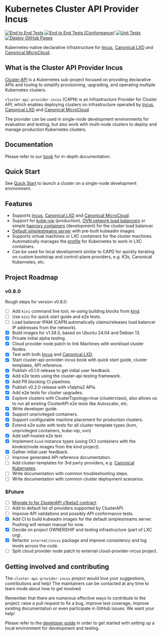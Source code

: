 # Kubernetes Cluster API Provider Incus

[![End to End Tests](https://github.com/lxc/cluster-api-provider-incus/actions/workflows/test-e2e-full.yml/badge.svg)](https://github.com/lxc/cluster-api-provider-incus/actions/workflows/test-e2e-full.yml)
[![End to End Tests [Conformance]](https://github.com/lxc/cluster-api-provider-incus/actions/workflows/test-e2e-conformance.yml/badge.svg)](https://github.com/lxc/cluster-api-provider-incus/actions/workflows/test-e2e-conformance.yml)
[![Unit Tests](https://github.com/lxc/cluster-api-provider-incus/actions/workflows/test.yml/badge.svg)](https://github.com/lxc/cluster-api-provider-incus/actions/workflows/test.yml)
[![Deploy GitHub Pages](https://github.com/lxc/cluster-api-provider-incus/actions/workflows/docs.yml/badge.svg)](https://github.com/lxc/cluster-api-provider-incus/actions/workflows/docs.yml)

Kubernetes-native declarative infrastructure for [Incus](https://linuxcontainers.org/incus/introduction/), [Canonical LXD](https://canonical.com/lxd) and [Canonical MicroCloud](https://canonical.com/microcloud).

## What is the Cluster API Provider Incus

[Cluster API](https://cluster-api.sigs.k8s.io) is a Kubernetes sub-project focused on providing declarative APIs and tooling to simplify provisioning, upgrading, and operating multiple Kubernetes clusters.

`cluster-api-provider-incus` (CAPN) is an Infrastructure Provider for Cluster API, which enables deploying clusters on infrastructure operated by [Incus](https://linuxcontainers.org/incus/introduction/), [Canonical LXD](https://canonical.com/lxd) and [Canonical MicroCloud](https://canonical.com/microcloud).

The provider can be used in single-node development environments for evaluation and testing, but also work with multi-node clusters to deploy and manage production Kubernetes clusters.

## Documentation

Please refer to our [book](https://capn.linuxcontainers.org) for in-depth documentation.

## Quick Start

See [Quick Start](https://capn.linuxcontainers.org/tutorial/quick-start.html) to launch a cluster on a single-node development environment.

## Features

- Supports [Incus](https://linuxcontainers.org/incus/introduction/), [Canonical LXD](https://canonical.com/lxd) and [Canonical MicroCloud](https://canonical.com/microcloud).
- Support for [kube-vip](https://capn.linuxcontainers.org/reference/templates/kube-vip.html) (production), [OVN network load balancers](https://capn.linuxcontainers.org/reference/templates/ovn.html) or simple [haproxy containers](https://capn.linuxcontainers.org/reference/templates/development.html) (development) for the cluster load balancer.
- [Default simplestreams server](https://capn.linuxcontainers.org/reference/default-simplestreams-server.html) with pre-built kubeadm images.
- Supports virtual machines or LXC containers for the cluster machines. Automatically manages the [profile](https://capn.linuxcontainers.org/reference/profile/kubeadm.html) for Kubernetes to work in LXC containers.
- Can be used for local development similar to CAPD for quickly iterating on custom bootstrap and control-plane providers, e.g. K3s, Canonical Kubernetes, etc.

## Project Roadmap

### v0.8.0

Rough steps for version v0.8.0:

- [ ] Add `kini` command line tool, re-using building blocks from [kind](https://kind.sigs.k8s.io).
- [ ] Use `kini` for quick start guide and e2e tests.
- [ ] Load balancer IPAM (CAPN automatically claims/releases load balancer IP addresses from the network).
- [x] Build images for v1.34.0, based on Ubuntu 24.04 and Debian 13.
- [x] Private initial alpha testing.
- [x] Cloud provider node patch to link Machines with workload cluster Nodes.
- [x] Test with both [Incus](https://linuxcontainers.org/incus/introduction/) and [Canonical LXD](https://canonical.com/lxd).
- [x] Start cluster-api-provider-incus book with quick start guide, cluster templates, API reference.
- [x] Publish v0.1.0 release to get initial user feedback.
- [x] Add e2e tests using the cluster-api testing framework.
- [x] Add PR blocking CI pipelines.
- [x] Publish v0.2.0 release with v1alpha2 APIs.
- [x] Add e2e tests for cluster upgrades.
- [x] Explore clusters with ClusterTopology=true (clusterclass), also allows us to run all existing ClusterAPI e2e tests like Autoscaler, etc.
- [x] Write developer guide.
- [x] Support unprivileged containers.
- [x] Support configurable machine placement for production clusters.
- [x] Extend e2e suite with tests for all cluster-template types (kvm, unprivileged containers, kube-vip, ovn)
- [x] Add self-hosted e2e test.
- [x] Implement `kind` instance types (using OCI containers with the kindest/node images from the kind project).
- [x] Gather initial user feedback.
- [ ] Improve generated API reference documentation.
- [ ] Add cluster-templates for 3rd party providers, e.g. [Canonical Kubernetes](https://github.com/canonical/cluster-api-k8s).
- [ ] Write documentation with common troubleshooting steps.
- [ ] Write documentation with common cluster deployment scenarios.

### $Future

- [ ] [Migrate to for ClusterAPI v1beta2 contract](https://github.com/lxc/cluster-api-provider-incus/pull/133).
- [ ] Add to default list of providers supported by ClusterAPI.
- [ ] Improve API validations and possibly API conformance tests.
- [x] Add CI to build kubeadm images for the default simplestreams server. Pushing will remain manual for now.
- [x] Decide on project OWNERSHIP and testing infrastructure (part of LXC org).
- [x] Refactor `internal/incus` package and improve consistency and log levels across the code.
- [ ] Split cloud provider node patch to external cloud-provider-incus project.

## Getting involved and contributing

The `cluster-api-provider-incus` project would love your suggestions, contributions and help! The maintainers can be contacted at any time to learn mode about how to get involved.

Remember that there are numerous effective ways to contribute to the project: raise a pull request to fix a bug, improve test coverage, improve existing documentation or even participate in GitHub issues. We want your help!

Please refer to the [developer guide](https://capn.linuxcontainers.org/howto/developer-guide.html) in order to get started with setting up a local environment for development and testing.
